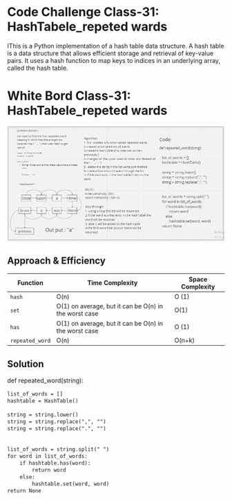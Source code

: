 # Code Challenge Class-31: HashTabele_repeted wards
IThis is a Python implementation of a hash table data structure. A hash table is a data structure that allows efficient storage and retrieval of key-value pairs. It uses a hash function to map keys to indices in an underlying array, called the hash table.
# White Bord Class-31: HashTabele_repeted wards

![MarineGEO circle logo](/hash_tabel/png/hashTable-repeted.png)







## Approach & Efficiency
| Function | Time Complexity | Space Complexity |
| -------- | -------------- | ---------------- |
| `hash` | O(n)        | O (1)             |
| `set` | O(1) on average, but it can be O(n) in the worst case    | O(1)             |
| `has` | O(1) on average, but it can be O(n) in the worst case  | O (1)             |
| `repeated_word`| O(n)        |   O(n+k)           |


## Solution

   def repeated_word(string):
   
    list_of_words = []
    hashtable = HashTable()
    
    string = string.lower()
    string = string.replace(",", "")
    string = string.replace(".", "")
    
    
    list_of_words = string.split(" ")
    for word in list_of_words:
        if hashtable.has(word):
            return word
        else:
            hashtable.set(word, word)
    return None
